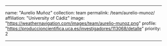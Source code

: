 ---

name: "Aurelio Muñoz"
collection: team
permalink: /team/aurelio-munoz/
affiliation: "University of Cádiz"
image: "https://weathernavigation.com/images/team/aurelio-munoz.png"
profile: "https://produccioncientifica.uca.es/investigadores/113068/detalle"
priority: 2

---